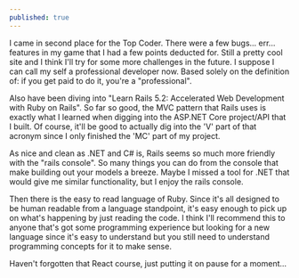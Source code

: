 ```yaml
---
published: true
---
```

I came in second place for the Top Coder. There were a few bugs... err... features in my game that I had a few points deducted for. Still a pretty cool site and I think I'll try for some more challenges in the future.
I suppose I can call my self a professional developer now. Based solely on the definition of: if you get paid to do it, you're a "professional".

Also have been diving into "Learn Rails 5.2: Accelerated Web Development with Ruby on Rails". So far so good, the MVC pattern that Rails uses is exactly what I learned when digging into the ASP.NET Core project/API that I built. Of course, it'll be good to actually dig into the 'V' part of that acronym since I only finished the 'MC' part of my project.

As nice and clean as .NET and C# is, Rails seems so much more friendly with the "rails console". 
So many things you can do from the console that make building out your models a breeze. Maybe I missed a tool for .NET that would give me similar functionality, but I enjoy the rails console.

Then there is the easy to read language of Ruby. Since it's all designed to be human readable from a language standpoint, it's easy enough to pick up on what's happening by just reading the code. I think I'll recommend this to anyone that's got some programming experience but looking for a new language since it's easy to understand but you still need to understand programming concepts for it to make sense.

Haven't forgotten that React course, just putting it on pause for a moment...
